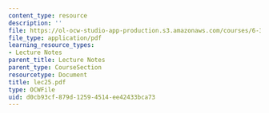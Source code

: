 ```yaml
---
content_type: resource
description: ''
file: https://ol-ocw-studio-app-production.s3.amazonaws.com/courses/6-336j-introduction-to-numerical-simulation-sma-5211-fall-2003/d0cb93cf879d12594514ee42433bca73_lec25.pdf
file_type: application/pdf
learning_resource_types:
- Lecture Notes
parent_title: Lecture Notes
parent_type: CourseSection
resourcetype: Document
title: lec25.pdf
type: OCWFile
uid: d0cb93cf-879d-1259-4514-ee42433bca73
---
```

